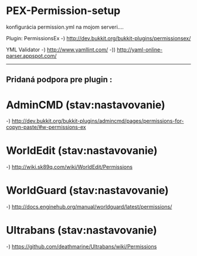 # PEX-Permission-setup
 
 konfigurácia permission.yml na mojom serveri.... 
 
 Plugin: PermissionsEx -) http://dev.bukkit.org/bukkit-plugins/permissionsex/

 YML Validator -) http://www.yamllint.com/  -))  http://yaml-online-parser.appspot.com/ 
 
 ***********************************************************************************************************************
 
 Pridaná podpora pre plugin :
 ----------------------------
 # AdminCMD (stav:nastavovanie)
 -) http://dev.bukkit.org/bukkit-plugins/admincmd/pages/permissions-for-copyn-paste/#w-permissions-ex 
 
 # WorldEdit (stav:nastavovanie)
 -) http://wiki.sk89q.com/wiki/WorldEdit/Permissions  
 
 # WorldGuard (stav:nastavovanie)
 -) http://docs.enginehub.org/manual/worldguard/latest/permissions/
 
 # Ultrabans (stav:nastavovanie)
 -) https://github.com/deathmarine/Ultrabans/wiki/Permissions
 
 

